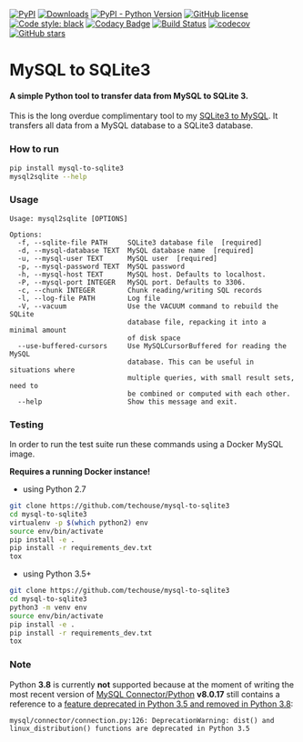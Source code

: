 [![PyPI](https://img.shields.io/pypi/v/mysql-to-sqlite3)](https://pypi.org/project/mysql-to-sqlite3/)
[![Downloads](https://pepy.tech/badge/mysql-to-sqlite3)](https://pepy.tech/project/mysql-to-sqlite3)
[![PyPI - Python Version](https://img.shields.io/pypi/pyversions/mysql-to-sqlite3)](https://pypi.org/project/mysql-to-sqlite3/)
[![GitHub license](https://img.shields.io/github/license/techouse/mysql-to-sqlite3)](https://github.com/techouse/mysql-to-sqlite3/blob/master/LICENSE)
[![Code style: black](https://img.shields.io/badge/code%20style-black-000000.svg)](https://github.com/ambv/black)
[![Codacy Badge](https://api.codacy.com/project/badge/Grade/64aae8e9599746d58d277852b35cc2bd)](https://www.codacy.com/manual/techouse/mysql-to-sqlite3?utm_source=github.com&amp;utm_medium=referral&amp;utm_content=techouse/mysql-to-sqlite3&amp;utm_campaign=Badge_Grade)
[![Build Status](https://travis-ci.org/techouse/mysql-to-sqlite3.svg?branch=master)](https://travis-ci.org/techouse/mysql-to-sqlite3)
[![codecov](https://codecov.io/gh/techouse/mysql-to-sqlite3/branch/master/graph/badge.svg)](https://codecov.io/gh/techouse/mysql-to-sqlite3)
[![GitHub stars](https://img.shields.io/github/stars/techouse/mysql-to-sqlite3.svg?style=social&label=Star&maxAge=2592000)](https://github.com/techouse/mysql-to-sqlite3/stargazers)


# MySQL to SQLite3

#### A simple Python tool to transfer data from MySQL to SQLite 3.

This is the long overdue complimentary tool to my [SQLite3 to MySQL](https://github.com/techouse/sqlite3-to-mysql). It 
transfers all data from a MySQL database to a SQLite3 database.

### How to run

```bash
pip install mysql-to-sqlite3
mysql2sqlite --help
```

### Usage
```
Usage: mysql2sqlite [OPTIONS]

Options:
  -f, --sqlite-file PATH     SQLite3 database file  [required]
  -d, --mysql-database TEXT  MySQL database name  [required]
  -u, --mysql-user TEXT      MySQL user  [required]
  -p, --mysql-password TEXT  MySQL password
  -h, --mysql-host TEXT      MySQL host. Defaults to localhost.
  -P, --mysql-port INTEGER   MySQL port. Defaults to 3306.
  -c, --chunk INTEGER        Chunk reading/writing SQL records
  -l, --log-file PATH        Log file
  -V, --vacuum               Use the VACUUM command to rebuild the SQLite
                             database file, repacking it into a minimal amount
                             of disk space
  --use-buffered-cursors     Use MySQLCursorBuffered for reading the MySQL
                             database. This can be useful in situations where
                             multiple queries, with small result sets, need to
                             be combined or computed with each other.
  --help                     Show this message and exit.
```

### Testing
In order to run the test suite run these commands using a Docker MySQL image.

**Requires a running Docker instance!**

- using Python 2.7
```bash
git clone https://github.com/techouse/mysql-to-sqlite3
cd mysql-to-sqlite3
virtualenv -p $(which python2) env
source env/bin/activate
pip install -e .
pip install -r requirements_dev.txt
tox
```

- using Python 3.5+
```bash
git clone https://github.com/techouse/mysql-to-sqlite3
cd mysql-to-sqlite3                   
python3 -m venv env
source env/bin/activate
pip install -e .
pip install -r requirements_dev.txt
tox
```

### Note
Python **3.8** is currently **not** supported because at the moment of writing the most recent 
version of [MySQL Connector/Python](https://pypi.org/project/mysql-connector-python/) **v8.0.17** 
still contains a reference to a [feature deprecated in Python 3.5 and removed in Python 3.8](https://bugs.python.org/issue1322):
```
mysql/connector/connection.py:126: DeprecationWarning: dist() and linux_distribution() functions are deprecated in Python 3.5
```
